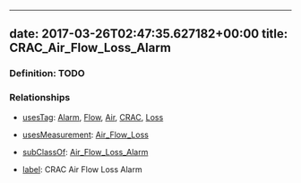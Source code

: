 
---
date: 2017-03-26T02:47:35.627182+00:00
title: CRAC_Air_Flow_Loss_Alarm
---
### Definition: TODO

### Relationships

* [usesTag](https://brickschema.org/schema/1.0/BrickFrame#usesTag): [Alarm](https://brickschema.org/schema/1.0/BrickTag#Alarm), [Flow](https://brickschema.org/schema/1.0/BrickTag#Flow), [Air](https://brickschema.org/schema/1.0/BrickTag#Air), [CRAC](https://brickschema.org/schema/1.0/BrickTag#CRAC), [Loss](https://brickschema.org/schema/1.0/BrickTag#Loss)

* [usesMeasurement](https://brickschema.org/schema/1.0/BrickFrame#usesMeasurement): [Air_Flow_Loss](https://brickschema.org/schema/1.0/Brick#Air_Flow_Loss)

* [subClassOf](http://www.w3.org/2000/01/rdf-schema#subClassOf): [Air_Flow_Loss_Alarm](https://brickschema.org/schema/1.0/Brick#Air_Flow_Loss_Alarm)

* [label](http://www.w3.org/2000/01/rdf-schema#label): CRAC Air Flow Loss Alarm
